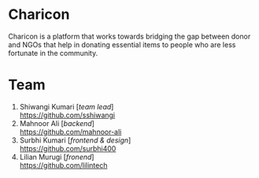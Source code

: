 # Charicon
Charicon is a platform that works towards bridging the gap between donor and NGOs that help in donating essential items to people who are less fortunate in the community.

# Team 
1. Shiwangi Kumari [*team lead*] <br>
   https://github.com/sshiwangi
2. Mahnoor Ali [*backend*] <br>
   https://github.com/mahnoor-ali
3. Surbhi Kumari [*frontend & design*] <br>
   https://github.com/surbhi400
4. Lilian Murugi [*fronend*] <br>
   https://github.com/lilintech
